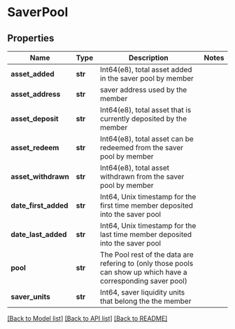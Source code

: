 # SaverPool

## Properties
Name | Type | Description | Notes
------------ | ------------- | ------------- | -------------
**asset_added** | **str** | Int64(e8), total asset added in the saver pool by member | 
**asset_address** | **str** | saver address used by the member | 
**asset_deposit** | **str** | Int64(e8), total asset that is currently deposited by the member | 
**asset_redeem** | **str** | Int64(e8), total asset can be redeemed from the saver pool by member | 
**asset_withdrawn** | **str** | Int64(e8), total asset withdrawn from the saver pool by member | 
**date_first_added** | **str** | Int64, Unix timestamp for the first time member deposited into the saver pool | 
**date_last_added** | **str** | Int64, Unix timestamp for the last time member deposited into the saver pool | 
**pool** | **str** | The Pool rest of the data are refering to (only those pools can show up which have a corresponding saver pool) | 
**saver_units** | **str** | Int64, saver liquidity units that belong the the member | 

[[Back to Model list]](../README.md#documentation-for-models) [[Back to API list]](../README.md#documentation-for-api-endpoints) [[Back to README]](../README.md)

